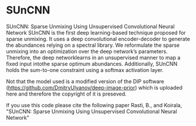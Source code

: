 # SUnCNN
SUnCNN: Sparse Unmixing Using Unsupervised Convolutional Neural Network
SUnCNN  is  the  first  deep  learning-based  technique proposed for sparse unmixing. It uses a deep convolutional encoder-decoder to generate the abundances relying on a spectral library. We reformulate the sparse unmixing into an optimization over the deep network’s parameters. Therefore, the deep networklearns  in  an  unsupervised  manner  to  map  a  fixed  input  intothe  sparse  optimum  abundances.  Additionally,  SUnCNN  holds the  sum-to-one  constraint  using  a  softmax  activation  layer.


Not that the model used is a modified version of the DIP software (https://github.com/DmitryUlyanov/deep-image-prior) which is uploaded here and therefore the copyright of it is preseved.

If you use this code please cite the following paper Rasti, B., and Koirala, "SUnCNN: Sparse Unmixing Using Unsupervised Convolutional Neural Network"
